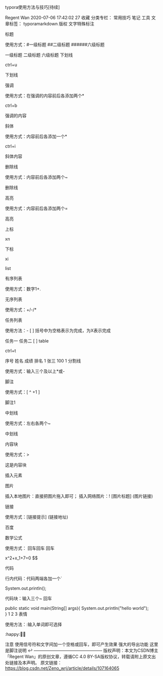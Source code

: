 typora使用方法与技巧[待续]

Regent Wan 2020-07-06 17:42:02  27  收藏
分类专栏： 常用技巧 笔记 工具 文章标签： typoramarkdown
版权
文字特殊标注

标题

使用方式：#一级标题 ##二级标题 ######六级标题

一级标题
二级标题
六级标题
下划线

ctrl+u

下划线

强调

使用方式：在强调的内容前后各添加两个*

ctrl+b

强调的内容

斜体

使用方式：内容前后各添加一个*

ctrl+i

斜体内容

删除线

使用方式：内容前后各添加两个~

删除线

高亮

使用方式：内容前后各添加两个=

高亮

上标

xn

下标

xi

list

有序列表

使用方式：数字1+.

无序列表

使用方式：+/-/*

任务列表

使用方法：- [ ] 括号中为空格表示为完成，为X表示完成

 任务一
 任务二
[ ]
table

ctrl+t

序号	姓名	成绩	排名
1	张三	100	1
分割线

使用方式：输入三个及以上*或-

脚注

使用方式：[ ^ +1 ]

脚注1

中划线

使用方式：左右各两个~

中划线

内容块

使用方式：>

这是内容块

插入元素

图片

插入本地图片：直接把图片拖入即可；
插入网络图片：! [图片标题] (图片链接)



链接

使用方式：[链接提示] (链接地址)

百度

数学公式

使用方式：
回车回车
回车

x^2+x_1+7=0
$$

代码

行内代码：代码两端各加一个`

 System.out.println();

代码块：输入三个~ 回车

public static void main(String[] args){
	System.out.println("hello world");   
}
1
2
3
表情

使用方法：:输入单词即可选择

:happy:🔽🍼

注意
使用信号符和文字间加一个空格或回车，即可产生效果
强大的导出功能
这里是脚注说明 ↩︎
————————————————
版权声明：本文为CSDN博主「Regent Wan」的原创文章，遵循CC 4.0 BY-SA版权协议，转载请附上原文出处链接及本声明。
原文链接：https://blog.csdn.net/Zeno_wrj/article/details/107164065